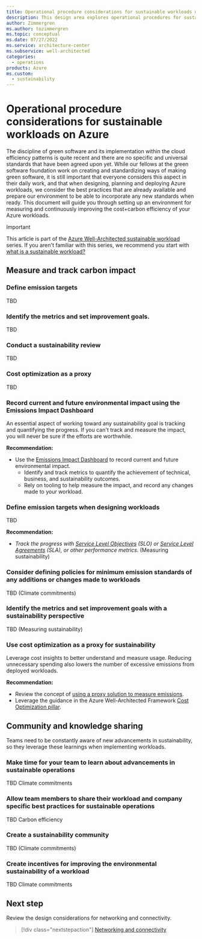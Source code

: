 ```yaml
---
title: Operational procedure considerations for sustainable workloads on Azure
description: This design area explores operational procedures for sustainable workloads on Azure.
author: Zimmergren
ms.author: tozimmergren
ms.topic: conceptual
ms.date: 07/27/2022
ms.service: architecture-center
ms.subservice: well-architected
categories: 
  - operations
products: Azure
ms.custom:
  - sustainability
---
```


# Operational procedure considerations for sustainable workloads on Azure

The discipline of green software and its implementation within the cloud efficiency patterns is quite recent and there are no specific and universal standards that have been agreed upon yet. While our fellows at the green software foundation work on creating and standardizing ways of making green software, it is still important that everyone considers this aspect in their daily work, and that when designing, planning and deploying Azure workloads, we consider the best practices that are already available and prepare our environment to be able to incorporate any new standards when ready. This document will guide you through setting up an environment for measuring and continuously improving the cost+carbon efficiency of your Azure workloads.

> [!IMPORTANT]
> This article is part of the [Azure Well-Architected sustainable workload](index.yml) series. If you aren't familiar with this series, we recommend you start with [what is a sustainable workload?](sustainability-get-started.md#what-is-a-sustainable-workload)

## Measure and track carbon impact

### Define emission targets

TBD

### Identify the metrics and set improvement goals.

TBD

### Conduct a sustainability review

TBD

### Cost optimization as a proxy

TBD

### Record current and future environmental impact using the Emissions Impact Dashboard

An essential aspect of working toward any sustainability goal is tracking and quantifying the progress. If you can't track and measure the impact, you will never be sure if the efforts are worthwhile.

**Recommendation:**

- Use the [Emissions Impact Dashboard](https://www.microsoft.com/sustainability/emissions-impact-dashboard) to record current and future environmental impact.
  - Identify and track metrics to quantify the achievement of technical, business, and sustainability outcomes.
  - Rely on tooling to help measure the impact, and record any changes made to your workload.

### Define emission targets when designing workloads

TBD

**Recommendation:**

- _Track the progress with [Service Level Objectives](/azure/cloud-adoption-framework/manage/monitor/service-level-objectives) (SLO) or [Service Level Agreements](/azure/architecture/framework/resiliency/business-metrics) (SLA), or other performance metrics._ (Measuring sustainability)

### Consider defining policies for minimum emission standards of any additions or changes made to workloads

TBD (Climate commitments)

### Identify the metrics and set improvement goals with a sustainability perspective

TBD (Measuring sustainability)

### Use cost optimization as a proxy for sustainability

Leverage cost insights to better understand and measure usage. Reducing unnecessary spending also lowers the number of excessive emissions from deployed workloads.

**Recommendation:**

- Review the concept of [using a proxy solution to measure emissions](/azure/architecture/framework/sustainability/sustainability-design-methodology#use-a-proxy-solution-to-measure-emissions).
- Leverage the guidance in the Azure Well-Architected Framework [Cost Optimization pillar](/azure/architecture/framework/cost).

## Community and knowledge sharing

Teams need to be constantly aware of new advancements in sustainability, so they leverage these learnings when implementing workloads.

### Make time for your team to learn about advancements in sustainable operations

TBD Climate commitments

### Allow team members to share their workload and company specific best practices for sustainable operations

TBD Carbon efficiency

### Create a sustainability community

TBD (Climate commitments)

### Create incentives for improving the environmental sustainability of a workload

TBD Climate commitments

## Next step

Review the design considerations for networking and connectivity.

> [!div class="nextstepaction"]
> [Networking and connectivity](sustainability-networking.md)
